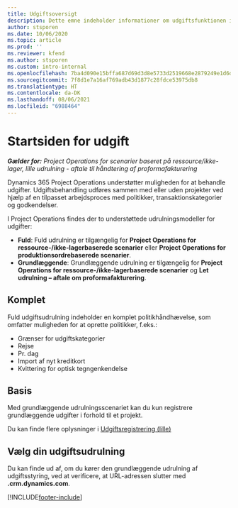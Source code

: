 ```yaml
---
title: Udgiftsoversigt
description: Dette emne indeholder informationer om udgiftsfunktionen i Project Operations.
author: stsporen
ms.date: 10/06/2020
ms.topic: article
ms.prod: ''
ms.reviewer: kfend
ms.author: stsporen
ms.custom: intro-internal
ms.openlocfilehash: 7ba4d090e15bffa687d69d3d8e5733d2519668e2879249e1d6dc6aba26f7fbf6
ms.sourcegitcommit: 7f8d1e7a16af769adb43d1877c28fdce53975db8
ms.translationtype: HT
ms.contentlocale: da-DK
ms.lasthandoff: 08/06/2021
ms.locfileid: "6988464"
---
```

# <a name="expense-home-page"></a>Startsiden for udgift

_**Gælder for:** Project Operations for scenarier baseret på ressource/ikke-lager, lille udrulning - aftale til håndtering af proformafakturering_


Dynamics 365 Project Operations understøtter muligheden for at behandle udgifter. Udgiftsbehandling udføres sammen med eller uden projekter ved hjælp af en tilpasset arbejdsproces med politikker, transaktionskategorier og godkendelser.

I Project Operations findes der to understøttede udrulningsmodeller for udgifter: 

- **Fuld**: Fuld udrulning er tilgængelig for **Project Operations for ressource-/ikke-lagerbaserede scenarier** eller **Project Operations for produktionsordrebaserede scenarier**.
- **Grundlæggende**: Grundlæggende udrulning er tilgængelig for **Project Operations for ressource-/ikke-lagerbaserede scenarier** og **Let udrulning – aftale om proformafakturering**.

## <a name="full"></a>Komplet 
Fuld udgiftsudrulning indeholder en komplet politikhåndhævelse, som omfatter muligheden for at oprette politikker, f.eks.:

  - Grænser for udgiftskategorier
  - Rejse
  - Pr. dag
  - Import af nyt kreditkort
  - Kvittering for optisk tegngenkendelse

## <a name="basic"></a>Basis 
Med grundlæggende udrulningsscenariet kan du kun registrere grundlæggende udgifter i forhold til et projekt. 

Du kan finde flere oplysninger i [Udgiftsregistrering (lille)](basic-expense.md)

## <a name="determine-your-expense-deployment"></a>Vælg din udgiftsudrulning
Du kan finde ud af, om du kører den grundlæggende udrulning af udgiftsstyring, ved at verificere, at URL-adressen slutter med **.crm.dynamics.com**. 


[!INCLUDE[footer-include](../includes/footer-banner.md)]